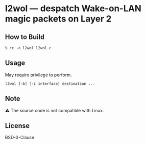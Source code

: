 # l2wol &mdash; despatch Wake-on-LAN magic packets on Layer 2

## How to Build

```console
% cc -o l2wol l2wol.c
```


## Usage

May require privilege to perform.

```plain
l2wol [-b] [-i interface] destination ...
```


## Note

:warning: The source code is not compatible with Linux.


## License

BSD-3-Clause
